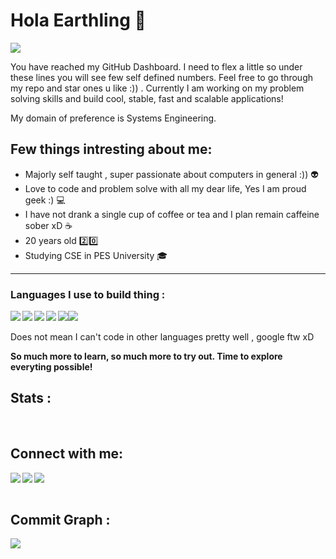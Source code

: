 <h1> Hola Earthling 👋 </h1>

![](https://komarev.com/ghpvc/?username=NavinShrinivas)

You have reached my GitHub Dashboard. I need to flex a little so under these lines you will see few self defined numbers.
Feel free to go through my repo and star ones u like :)) . Currently I am working on my problem solving skills and build cool, stable, fast and scalable applications!

My domain of preference is Systems Engineering.
 
 <h2>Few things intresting about me:</h2>
 
 - Majorly self taught , super passionate about computers in general :)) :alien:
 - Love to code and problem solve with all my dear life, Yes I am proud geek :) :computer:
 - I have not drank a single cup of coffee or tea and I plan remain caffeine sober xD :coffee:
 - 20 years old :two::zero:
 - Studying CSE in PES University 🎓


<hr>
<!-- <img align='right' src='https://user-images.githubusercontent.com/5713670/87202985-820dcb80-c2b6-11ea-9f56-7ec461c497c3.gif' width='100"'> -->


<h3> Languages I use to build thing : </h3>

<img align='left' src="https://img.icons8.com/color/48/000000/c-plus-plus-logo.png"/><img align='left' src="https://img.icons8.com/color/48/000000/python.png"/><img align="left" src="https://img.icons8.com/color/48/000000/c-programming.png"/><img align="left" src="https://www.rust-lang.org/logos/rust-logo-64x64.png"/><img src="https://img.icons8.com/color/48/000000/javascript--v1.png"/><img src="https://img.icons8.com/color/48/000000/golang.png"/>
<br><br>
Does not mean I can't code in other languages pretty well , google ftw xD<br>

<b>So much more to learn, so much more to try out. Time to explore everyting possible!</b>

## Stats :

<img alt="" src="https://github-profile-summary-cards.vercel.app/api/cards/profile-details?username=NavinShrinivas&theme=github_dark" />

<img alt="" align="left" src="http://github-profile-summary-cards.vercel.app/api/cards/repos-per-language?username=NavinShrinivas&theme=github_dark" />

<img alt="" align="left" src="http://github-profile-summary-cards.vercel.app/api/cards/most-commit-language?username=NavinShrinivas&theme=github_dark" />

<img alt="" align="left" src="http://github-profile-summary-cards.vercel.app/api/cards/stats?username=NavinShrinivas&theme=github_dark" />

<img alt="" src="http://github-profile-summary-cards.vercel.app/api/cards/productive-time?username=NavinShrinivas&theme=github_dark&utcOffset=8" />

<h2> Connect with me: </h2>

[<img align="left" src="https://img.icons8.com/fluent/48/000000/instagram-new.png"/>][instagram]
[<img align="left" src="https://img.icons8.com/fluent/48/000000/telegram-app.png"/>][telegram]
[<img align="left" src="https://img.icons8.com/fluent/48/000000/gmail.png"/>][email]




[instagram]: https://www.instagram.com/navin_shrinivas
[telegram]: https://t.me/navinshrinivas
[email]: mailto:karupal2002@gmail.com
<br> <br>

<h2> Commit Graph : </h2>
<img align="left" src="https://activity-graph.herokuapp.com/graph?username=NavinShrinivas&theme=github"/>
<!--**NavinShrinivas/NavinShrinivas** is a ✨ _special_ ✨ repository because its `README.md` (this file) appears on your GitHub profile.-->
